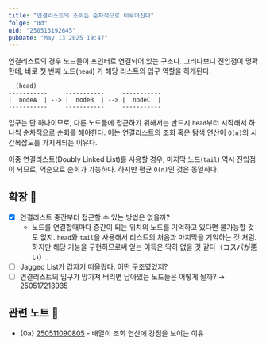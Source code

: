 ```yaml
---
title: "연결리스트의 조회는 순차적으로 이루어진다"
folge: "0d"
uid: "250513192645"
pubDate: "May 13 2025 19:47"
---
```


연결리스트의 경우 노드들이 포인터로 연결되어 있는 구조다. 그러다보니 진입점이 명확한데, 바로 첫 번째 노드(`head`) 가 해당 리스트의 입구 역할을 하게된다.

```text
  (head)
-----------     -----------     -----------
|  nodeA  | --> |  nodeB  | --> |  nodeC  |
-----------     -----------     -----------
```

입구는 단 하나이므로, 다른 노드들에 접근하기 위해서는 반드시 `head`부터 시작해서 하나씩 순차적으로 순회를 해야한다. 이는 연결리스트의 조회 혹은 탐색 연산이 `O(n)`의 시간복잡도를 가지게되는 이유다.

이중 연결리스트(Doubly Linked List)를 사용할 경우, 마지막 노드(`tail`) 역시 진입점이 되므로, 역순으로 순회가 가능하다. 하지만 평균 `O(n)`인 것은 동일하다.

## 확장 🌱
- [x] 연결리스트 중간부터 접근할 수 있는 방법은 없을까?
  * 노드를 연결할때마다 중간이 되는 위치의 노드를 기억하고 있다면 불가능할 것도 없지. `head`와 `tail`을 사용해서 리스트의 처음과 마지막을 기억하는 것 처럼. 하지만 해당 기능을 구현하므로써 얻는 이득은 딱히 없을 것 같다（コスパが悪い）.
- [ ] Jagged List가 갑자기 떠올랐다. 어떤 구조였었지?
- [ ] 연결리스트의 입구가 망가져 버리면 남아있는 노드들은 어떻게 될까? → [250517213935](/note/[250517213935)

## 관련 노트 📘
- {0a} [250511090805](/note/250511090805) - 배열이 조회 연산에 강점을 보이는 이유